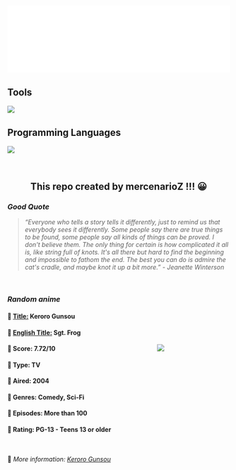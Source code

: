 
<img src="svg/nai.svg" />

<p>
  <h2>Tools</h2>
  <a href="https://skillicons.dev">
    <img src="https://skillicons.dev/icons?i=git,bash,vim,ubuntu,tensorflow,pytorch,docker,raspberrypi" />
  </a>

  <br />

  <h2>Programming Languages</h2>

  <a href="https://skillicons.dev">
    <img src="https://skillicons.dev/icons?i=python,c,cpp" />
  </a>
</p>

<br />

<h2 align="center">This repo created by mercenarioZ !!! 😀</h2>
<h3><i>Good Quote</i></h3>

<blockquote>
<i>
“Everyone who tells a story tells it differently, just to remind us that everybody sees it differently. Some people say there are true things to be found, some people say all kinds of things can be proved. I don't believe them. The only thing for certain is how complicated it all is, like string full of knots. It's all there but hard to find the beginning and impossible to fathom the end. The best you can do is admire the cat's cradle, and maybe knot it up a bit more.” - Jeanette Winterson
</i>
</blockquote>

<br />

<h3><i>Random anime</i></h3>

<h4>
  <strong>🥭 <u>Title:</u></strong> Keroro Gunsou
</h4>

<h4>🌿 <u>English Title:</u> Sgt. Frog</h4>

<img align="right" width="165" src=https://cdn.myanimelist.net/images/anime/1121/117792.jpg />

<h4>🌱 Score: 7.72/10</h4>

<h4>🌲 Type: TV</h4>

<h4>🌴 Aired: 2004</h4>

<h4>🌵 Genres: Comedy, Sci-Fi</h4>

<h4>🥑 Episodes: More than 100</h4>

<h4>🍏 Rating: PG-13 - Teens 13 or older</h4>

<br />

🍂 *More information: [Keroro Gunsou](https://myanimelist.net/anime/516/Keroro_Gunsou)*
    